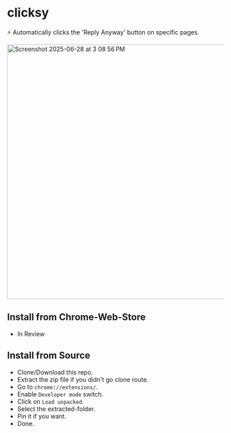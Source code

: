 # clicksy

:zap: Automatically clicks the 'Reply Anyway' button on specific pages.

<a href='https://x.com/anothercohen/status/1928105187299729642'><img width="591" alt="Screenshot 2025-06-28 at 3 08 56 PM" src="https://github.com/user-attachments/assets/454f4cf9-8684-4623-b097-62d16de0505e" /></a>

## Install from Chrome-Web-Store
- In Review

## Install from Source

- Clone/Download this repo.
- Extract the zip file if you didn't go clone route.
- Go to `chrome://extensions/`.
- Enable `Developer mode` switch.
- Click on `Load unpacked`.
- Select the extracted-folder.
- Pin it if you want.
- Done.
